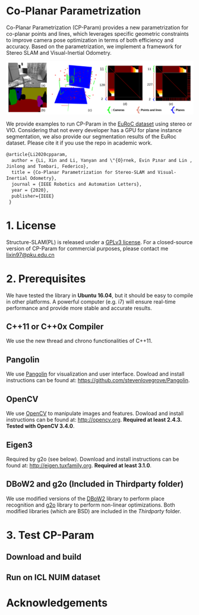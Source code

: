 # Co-Planar Parametrization

Co-Planar Parametrization (CP-Param) provides a  new parametrization for co-planar points and lines, which leverages specific geometric constraints to improve camera pose optimization in terms of both efficiency and accuracy.   Based on the parametrization, we implement a framework for Stereo SLAM and  Visual-Inertial Odometry. 

![teaser](Fig/teaser.png)

We provide examples to run CP-Param in the [EuRoC dataset](http://projects.asl.ethz.ch/datasets/doku.php?id=kmavvisualinertialdatasets) using stereo or VIO. Considering that not every developer has a GPU for plane instance segmentation, we also provide our segmentation results of the EuRoc dataset. Please cite it if you use the repo in academic work.

```
@article{Li2020cpparam,
  author = {Li, Xin and Li, Yanyan and \"{O}rnek, Evin Pınar and Lin , Jinlong and Tombari, Federico},
  title = {Co-Planar Parametrization for Stereo-SLAM and Visual-Inertial Odometry},
  journal = {IEEE Robotics and Automation Letters},
  year = {2020},
  publisher={IEEE}
 }
```

# 1. License 

Structure-SLAM(PL) is released under a [GPLv3 license](https://github.com/raulmur/StructureSLAM/blob/master/License-gpl.txt). For a closed-source version of CP-Param for commercial purposes, please contact me lixin97@pku.edu.cn

# 2. Prerequisites

We have tested the library in **Ubuntu** **16.04**, but it should be easy to compile in other platforms. A powerful computer (e.g. i7) will ensure real-time performance and provide more stable and accurate results.

## C++11 or C++0x Compiler

We use the new thread and chrono functionalities of C++11.

## Pangolin

We use [Pangolin](https://github.com/stevenlovegrove/Pangolin) for visualization and user interface. Dowload and install instructions can be found at: https://github.com/stevenlovegrove/Pangolin.

## OpenCV

We use [OpenCV](http://opencv.org) to manipulate images and features. Dowload and install instructions can be found at: http://opencv.org. **Required at least 2.4.3. Tested with OpenCV 3.4.0**.

## Eigen3

Required by g2o (see below). Download and install instructions can be found at: http://eigen.tuxfamily.org. **Required at least 3.1.0**.

## DBoW2 and g2o (Included in Thirdparty folder)

We use modified versions of the [DBoW2](https://github.com/dorian3d/DBoW2) library to perform place recognition and [g2o](https://github.com/RainerKuemmerle/g2o) library to perform non-linear optimizations. Both modified libraries (which are BSD) are included in the *Thirdparty* folder.

# 3. Test CP-Param

## Download and build


## Run on ICL NUIM dataset


# Acknowledgements

 

